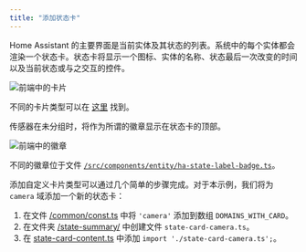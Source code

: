 ```yaml
---
title: "添加状态卡"
---
```


Home Assistant 的主要界面是当前实体及其状态的列表。系统中的每个实体都会渲染一个状态卡。状态卡将显示一个图标、实体的名称、状态最后一次改变的时间以及当前状态或与之交互的控件。

![前端中的卡片](/img/en/frontend/frontend-cards1.png)

不同的卡片类型可以在 [这里](https://github.com/home-assistant/frontend/tree/dev/src/state-summary) 找到。

传感器在未分组时，将作为所谓的徽章显示在状态卡的顶部。

![前端中的徽章](/img/en/frontend/frontend-badges.png)

不同的徽章位于文件 [`/src/components/entity/ha-state-label-badge.ts`](https://github.com/home-assistant/frontend/blob/dev/src/components/entity/ha-state-label-badge.ts)。

添加自定义卡片类型可以通过几个简单的步骤完成。对于本示例，我们将为 `camera` 域添加一个新的状态卡：

 1. 在文件 [/common/const.ts](https://github.com/home-assistant/frontend/blob/dev/src/common/const.ts) 中将 `'camera'` 添加到数组 `DOMAINS_WITH_CARD`。
 2. 在文件夹 [/state-summary/](https://github.com/home-assistant/frontend/tree/dev/src/state-summary) 中创建文件 `state-card-camera.ts`。
 3. 在 [state-card-content.ts](https://github.com/home-assistant/frontend/blob/dev/src/state-summary/state-card-content.ts) 中添加 `import './state-card-camera.ts';`。